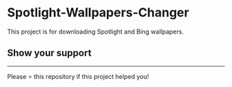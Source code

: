 # Spotlight-Wallpapers-Changer
This project is for downloading Spotlight and Bing wallpapers.

## Show your support
----------------
Please ⭐️ this repository if this project helped you!
